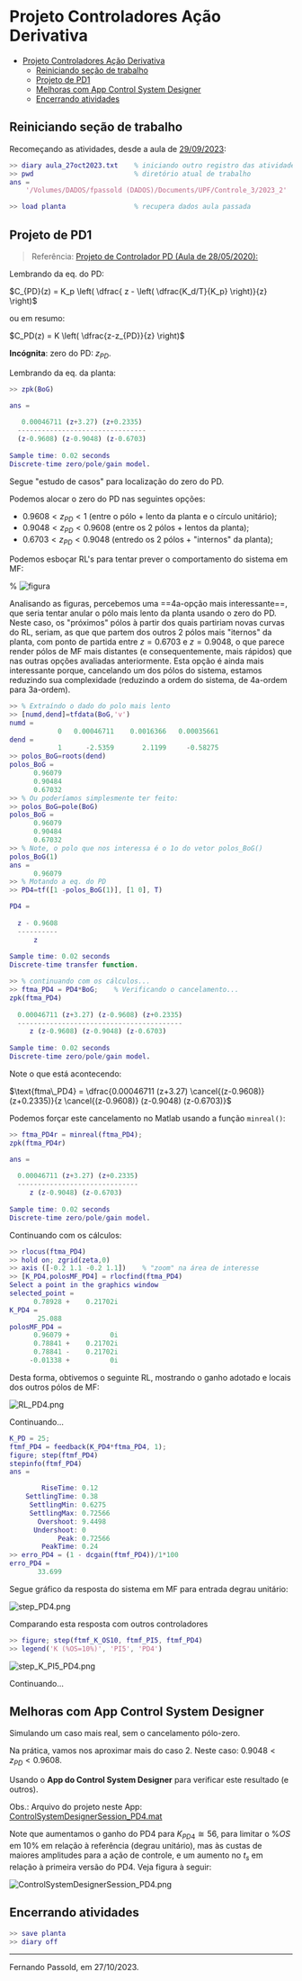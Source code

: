 # Projeto Controladores Ação Derivativa

- [Projeto Controladores Ação Derivativa](#projeto-controladores-ação-derivativa)
  - [Reiniciando seção de trabalho](#reiniciando-seção-de-trabalho)
  - [Projeto de PD1](#projeto-de-pd1)
  - [Melhoras com App Control System Designer](#melhoras-com-app-control-system-designer)
  - [Encerrando atividades](#encerrando-atividades)


## Reiniciando seção de trabalho

Recomeçando as atividades, desde a aula de [29/09/2023](aula_29092023.html):

```matlab
>> diary aula_27oct2023.txt    % iniciando outro registro das atividades
>> pwd                         % diretório atual de trabalho
ans =
    '/Volumes/DADOS/fpassold (DADOS)/Documents/UPF/Controle_3/2023_2'

>> load planta                 % recupera dados aula passada
```

## Projeto de PD1

> Referência: [Projeto de Controlador PD (Aula de 28/05/2020):](https://fpassold.github.io/Controle_3/projeto_PD_lead_2020.html)

Lembrando da eq. do PD:

$C_{PD}(z) = K_p \left( \dfrac{ z - \left( \dfrac{K_d/T}{K_p} \right)}{z} \right)$

ou em resumo:

$C_PD(z) = K \left( \dfrac{z-z_{PD}}{z} \right)$

**Incógnita**: zero do PD: $z_{PD}$.

Lembrando da eq. da planta:

```matlab
>> zpk(BoG)

ans =
 
   0.00046711 (z+3.27) (z+0.2335)
  --------------------------------
  (z-0.9608) (z-0.9048) (z-0.6703)
 
Sample time: 0.02 seconds
Discrete-time zero/pole/gain model.
```

Segue "estudo de casos" para localização do zero do PD.

Podemos alocar o zero do PD nas seguintes opções:

* $0.9608 < z_{PD} < 1$ (entre o pólo + lento da planta e o círculo unitário);
* $0.9048 < z_{PD} < 0.9608$ (entre os 2 pólos + lentos da planta);
* $0.6703 < z_{PD} < 0.9048$ (entredo os 2 pólos + "internos" da planta);

Podemos esboçar RL's para tentar prever o comportamento do sistema em MF:

% ![figura](figura_Taina)

Analisando as figuras, percebemos uma ==4a-opção mais interessante==, que seria tentar anular o pólo mais lento da planta usando o zero do PD. Neste caso, os "próximos" pólos à partir dos quais partiriam novas curvas do RL, seriam, as que que partem dos outros 2 pólos mais "iternos" da planta, com ponto de partida entre $z=0.6703$ e $z=0.9048$, o que parece render pólos de MF mais distantes (e consequentemente, mais rápidos) que nas outras opções avaliadas anteriormente. Esta opção é ainda mais interessante porque, cancelando um dos pólos do sistema, estamos reduzindo sua complexidade (reduzindo a ordem do sistema, de 4a-ordem para 3a-ordem).

```matlab
>> % Extraíndo o dado do polo mais lento
>> [numd,dend]=tfdata(BoG,'v')
numd =
            0   0.00046711    0.0016366   0.00035661
dend =
            1      -2.5359       2.1199     -0.58275
>> polos_BoG=roots(dend)
polos_BoG =
      0.96079
      0.90484
      0.67032
>> % Ou poderíamos simplesmente ter feito:
>> polos_BoG=pole(BoG)
polos_BoG =
      0.96079
      0.90484
      0.67032
>> % Note, o polo que nos interessa é o 1o do vetor polos_BoG()
polos_BoG(1)
ans =
      0.96079
>> % Motando a eq. do PD
>> PD4=tf([1 -polos_BoG(1)], [1 0], T)

PD4 =
 
  z - 0.9608
  ----------
      z
 
Sample time: 0.02 seconds
Discrete-time transfer function.

>> % continuando com os cálculos...
>> ftma_PD4 = PD4*BoG;    % Verificando o cancelamento...
zpk(ftma_PD4)
 
  0.00046711 (z+3.27) (z-0.9608) (z+0.2335)
  -----------------------------------------
     z (z-0.9608) (z-0.9048) (z-0.6703)
 
Sample time: 0.02 seconds
Discrete-time zero/pole/gain model.
```

Note o que está acontecendo:

$\text{ftma\_PD4} = \dfrac{0.00046711 (z+3.27) \cancel{(z-0.9608)} (z+0.2335)}{z \cancel{(z-0.9608)} (z-0.9048) (z-0.6703)}$

Podemos forçar este cancelamento no Matlab usando a função `minreal()`:

```matlab
>> ftma_PD4r = minreal(ftma_PD4);
zpk(ftma_PD4r)

ans =
 
  0.00046711 (z+3.27) (z+0.2335)
  ------------------------------
     z (z-0.9048) (z-0.6703)
 
Sample time: 0.02 seconds
Discrete-time zero/pole/gain model.
```

Continuando com os cálculos:

```matlab
>> rlocus(ftma_PD4)
>> hold on; zgrid(zeta,0)
>> axis ([-0.2 1.1 -0.2 1.1])    % "zoom" na área de interesse
>> [K_PD4,polosMF_PD4] = rlocfind(ftma_PD4)
Select a point in the graphics window
selected_point =
      0.78928 +    0.21702i
K_PD4 =
       25.088
polosMF_PD4 =
      0.96079 +          0i
      0.78841 +    0.21702i
      0.78841 -    0.21702i
     -0.01338 +          0i
```

Desta forma, obtivemos o seguinte RL, mostrando o ganho adotado e locais dos outros pólos de MF:

![RL_PD4.png](RL_PD4.png)

Continuando...

```matlab
K_PD = 25;
ftmf_PD4 = feedback(K_PD4*ftma_PD4, 1);
figure; step(ftmf_PD4)
stepinfo(ftmf_PD4)
ans = 

        RiseTime: 0.12
    SettlingTime: 0.38
     SettlingMin: 0.6275
     SettlingMax: 0.72566
       Overshoot: 9.4498
      Undershoot: 0
            Peak: 0.72566
        PeakTime: 0.24
>> erro_PD4 = (1 - dcgain(ftmf_PD4))/1*100
erro_PD4 =
       33.699
```

Segue gráfico da resposta do sistema em MF para entrada degrau unitário:

![step_PD4.png](step_PD4.png)

Comparando esta resposta com outros controladores

```matlab
>> figure; step(ftmf_K_OS10, ftmf_PI5, ftmf_PD4)
>> legend('K (%OS=10%)', 'PI5', 'PD4')
```

![step_K_PI5_PD4.png](step_K_PI5_PD4.png)

<!-- pausa para 2a-parte da aula
save planta
diary off
-->

Continuando...

## Melhoras com App Control System Designer

Simulando um caso mais real, sem o cancelamento pólo-zero.

Na prática, vamos nos aproximar mais do caso 2. Neste caso: $0.9048 < z_{PD} < 0.9608$.

Usando o **App do Control System Designer** para verificar este resultado (e outros).

Obs.: Arquivo do projeto neste App: [ControlSystemDesignerSession_PD4.mat](ControlSystemDesignerSession_PD4.mat)

Note que aumentamos o ganho do PD4 para $K_{PD4} \cong 56$, para limitar o $\%OS$ em 10% em relação à referência (degrau unitário), mas às custas de maiores amplitudes para a ação de controle, e um aumento no $t_s$ em relação à primeira versão do PD4. Veja figura à seguir:

![ControlSystemDesignerSession_PD4.png](ControlSystemDesignerSession_PD4.png)

## Encerrando atividades

```matlab
>> save planta
>> diary off
```

---

Fernando Passold, em 27/10/2023.

